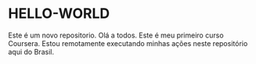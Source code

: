 # HELLO-WORLD
Este é um novo repositorio.
Olá a todos.
Este é meu primeiro curso Coursera. Estou remotamente executando minhas ações neste repositório aqui do Brasil.

